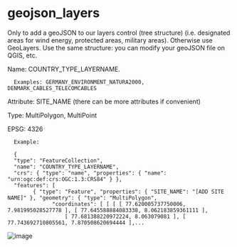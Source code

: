 # geojson_layers

Only to add a geoJSON to our layers control (tree structure) (i.e. designated areas for wind energy, protected areas, military areas). Otherwise use GeoLayers.
Use the same structure: you can modify your geoJSON file on QGIS, etc.

Name: COUNTRY_TYPE_LAYERNAME. 

      Examples: GERMANY_ENVIRONMENT_NATURA2000, DENMARK_CABLES_TELECOMCABLES

Attribute: SITE_NAME (there can be more attributes if convenient)

Type: MultiPolygon, MultiPoint

EPSG: 4326

      Example:

      {
      "type": "FeatureCollection",
      "name": "COUNTRY_TYPE_LAYERNAME",
      "crs": { "type": "name", "properties": { "name": "urn:ogc:def:crs:OGC:1.3:CRS84" } },
      "features": [
            { "type": "Feature", "properties": { "SITE_NAME": "[ADD SITE NAME]" }, "geometry": { "type": "MultiPolygon", 
                  "coordinates": [ [ [ [ 77.620005737750006, 7.981995028527778 ], [ 77.645588884083338, 8.062183859361111 ], 
                      [ 77.681388220972224, 8.063079081 ], [ 77.743692710805561, 7.870508620694444 ],...

![image](https://user-images.githubusercontent.com/92600785/205265402-412bfae1-a60f-4d8f-9813-7e4b748aa09c.png)
